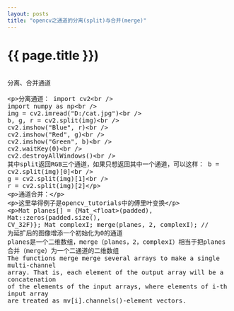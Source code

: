 ```yaml
---
layout: posts
title: "opencv之通道的分离(split)与合并(merge)"
---
```


# {{ page.title }})
<xmp style="white-space: pre-wrap; word-wrap: break-word;">
分离、合并通道

分离通道：
import cv2  
import numpy as np  
img = cv2.imread("D:/cat.jpg")  
b, g, r = cv2.split(img)  
cv2.imshow("Blue", r)  
cv2.imshow("Red", g)  
cv2.imshow("Green", b)  
cv2.waitKey(0)  
cv2.destroyAllWindows()  
其中split返回RGB三个通道，如果只想返回其中一个通道，可以这样：
b = cv2.split(img)[0]  
g = cv2.split(img)[1]  
r = cv2.split(img)[2]  

通道合并：

这里举得例子是opencv_tutorials中的傅里叶变换

Mat planes[] = {Mat_<float>(padded), Mat::zeros(padded.size(), CV_32F)}; Mat complexI; merge(planes, 2, complexI); // 为延扩后的图像增添一个初始化为0的通道
planes是一个二维数组，merge（planes，2，complexI）相当于把planes合并（merge）为一个二通道的二维数组
The functions merge merge several arrays to make a single multi-channel array. That is, each element of the output array will be a concatenation of the elements of the input arrays, where elements of i-th input array are treated as mv[i].channels()-element vectors.
</xmp>